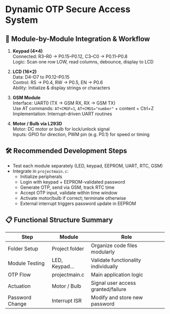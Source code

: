 # Dynamic OTP Secure Access System

## 🔌 Module-by-Module Integration & Workflow

1. **Keypad (4×4)**  
   Connected: R3–R0 → P0.15–P0.12, C3–C0 → P0.11–P0.8  
   Logic: Scan one row LOW, read columns, debounce, display to LCD

2. **LCD (16×2)**  
   Data: D4–D7 to P0.12–P0.15  
   Control: RS → P0.4, RW → P0.5, EN → P0.6  
   Ability: Initialize & display strings or characters  

3. **GSM Module**  
   Interface: UART0 (TX → GSM RX, RX → GSM TX)  
   Use AT commands: `AT+CMGF=1`, `AT+CMGS="number"` + content + Ctrl+Z  
   Implementation: Interrupt-driven UART routines  

4. **Motor / Bulb via L293D**  
   Motor: DC motor or bulb for lock/unlock signal  
   Inputs: GPIO for direction, PWM pin (e.g. P0.1) for speed or timing  

## 🛠 Recommended Development Steps
- Test each module separately (LED, keypad, EEPROM, UART, RTC, GSM)  
- Integrate in `projectmain.c`:
  - Initialize peripherals  
  - Login with keypad + EEPROM-validated password  
  - Generate OTP, send via GSM, track RTC time  
  - Accept OTP input, validate within time window  
  - Activate motor/bulb if correct; terminate otherwise  
  - External interrupt triggers password update in EEPROM  

## 📋 Functional Structure Summary

| Step            | Module         | Role                                |
|-----------------|----------------|-------------------------------------|
| Folder Setup    | Project folder | Organize code files modularly       |
| Module Testing  | LED, Keypad…   | Validate functionality individually |
| OTP Flow        | projectmain.c  | Main application logic              |
| Actuation       | Motor / Bulb   | Signal user access granted/failure  |
| Password Change | Interrupt ISR  | Modify and store new password       |
